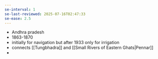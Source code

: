 ```yaml
---
se-interval: 1
se-last-reviewed: 2025-07-16T02:47:33
se-ease: 2.5
---
```

- Andhra pradesh
- 1863-1870
- initially for navigation but after 1933 only for irrigation
- connects [[Tungbhadra]] and [[Small Rivers of Eastern Ghats|Pennar]]
- 